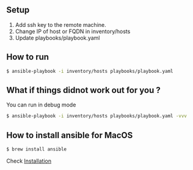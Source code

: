 ## Setup 
1. Add ssh key to the remote machine. 
2. Change IP of host or FQDN in inventory/hosts
3. Update playbooks/playbook.yaml 

## How to run
```bash
$ ansible-playbook -i inventory/hosts playbooks/playbook.yaml
```

## What if things didnot work out for you ?
You can run in debug mode 
```bash
$ ansible-playbook -i inventory/hosts playbooks/playbook.yaml -vvv 
```
## How to install ansible for MacOS
```bash 
$ brew install ansible
```
Check [Installation](https://docs.ansible.com/ansible/latest/installation_guide/intro_installation.html)
